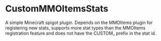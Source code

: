 # CustomMMOItemsStats

A simple Minecraft spigot plugin. Depends on the MMOItems plugin for registering new stats, supports more stat types than the MMOItems registration feature and does not have the CUSTOM_ prefix in the stat id.

